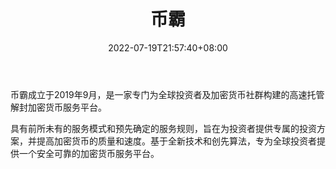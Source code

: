 ﻿---
weight: 
title: "币霸"
description: "币霸成立于2019年9月，是一家专门为全球投资者及加密货币社群构建的高速托管解封加密货币服务平台。"
date: 2022-07-19T21:57:40+08:00
lastmod: 2022-07-19T16:45:40+08:00
draft: false
authors: ["qianxun"]
featuredImage: "biba.webp"
link: "https://123huobi.com/sites/biba.html"
tags: ["交易所","币霸"]
categories: ["navigation"]
navigation: ["交易所"]
lightgallery: true
toc: true
pinned: false
recommend: false
recommend1: false
---
币霸成立于2019年9月，是一家专门为全球投资者及加密货币社群构建的高速托管解封加密货币服务平台。

具有前所未有的服务模式和预先确定的服务规则，旨在为投资者提供专属的投资方案，并提高加密货币的质量和速度。基于全新技术和创先算法，专为全球投资者提供一个安全可靠的加密货币服务平台。